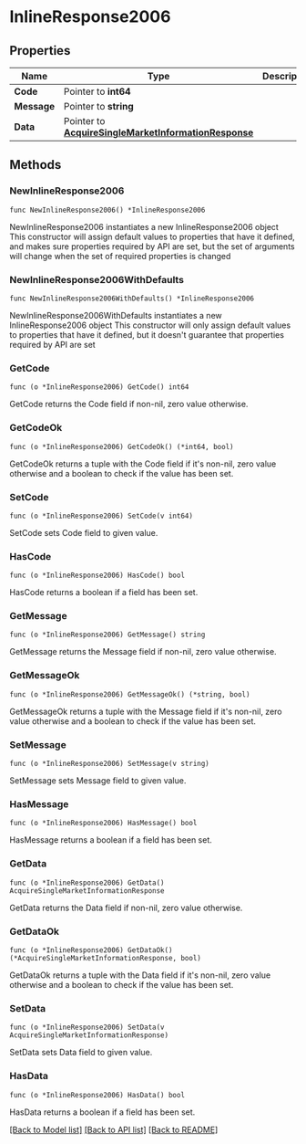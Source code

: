 # InlineResponse2006

## Properties

Name | Type | Description | Notes
------------ | ------------- | ------------- | -------------
**Code** | Pointer to **int64** |  | [optional] 
**Message** | Pointer to **string** |  | [optional] 
**Data** | Pointer to [**AcquireSingleMarketInformationResponse**](AcquireSingleMarketInformationResponse.md) |  | [optional] 

## Methods

### NewInlineResponse2006

`func NewInlineResponse2006() *InlineResponse2006`

NewInlineResponse2006 instantiates a new InlineResponse2006 object
This constructor will assign default values to properties that have it defined,
and makes sure properties required by API are set, but the set of arguments
will change when the set of required properties is changed

### NewInlineResponse2006WithDefaults

`func NewInlineResponse2006WithDefaults() *InlineResponse2006`

NewInlineResponse2006WithDefaults instantiates a new InlineResponse2006 object
This constructor will only assign default values to properties that have it defined,
but it doesn't guarantee that properties required by API are set

### GetCode

`func (o *InlineResponse2006) GetCode() int64`

GetCode returns the Code field if non-nil, zero value otherwise.

### GetCodeOk

`func (o *InlineResponse2006) GetCodeOk() (*int64, bool)`

GetCodeOk returns a tuple with the Code field if it's non-nil, zero value otherwise
and a boolean to check if the value has been set.

### SetCode

`func (o *InlineResponse2006) SetCode(v int64)`

SetCode sets Code field to given value.

### HasCode

`func (o *InlineResponse2006) HasCode() bool`

HasCode returns a boolean if a field has been set.

### GetMessage

`func (o *InlineResponse2006) GetMessage() string`

GetMessage returns the Message field if non-nil, zero value otherwise.

### GetMessageOk

`func (o *InlineResponse2006) GetMessageOk() (*string, bool)`

GetMessageOk returns a tuple with the Message field if it's non-nil, zero value otherwise
and a boolean to check if the value has been set.

### SetMessage

`func (o *InlineResponse2006) SetMessage(v string)`

SetMessage sets Message field to given value.

### HasMessage

`func (o *InlineResponse2006) HasMessage() bool`

HasMessage returns a boolean if a field has been set.

### GetData

`func (o *InlineResponse2006) GetData() AcquireSingleMarketInformationResponse`

GetData returns the Data field if non-nil, zero value otherwise.

### GetDataOk

`func (o *InlineResponse2006) GetDataOk() (*AcquireSingleMarketInformationResponse, bool)`

GetDataOk returns a tuple with the Data field if it's non-nil, zero value otherwise
and a boolean to check if the value has been set.

### SetData

`func (o *InlineResponse2006) SetData(v AcquireSingleMarketInformationResponse)`

SetData sets Data field to given value.

### HasData

`func (o *InlineResponse2006) HasData() bool`

HasData returns a boolean if a field has been set.


[[Back to Model list]](../README.md#documentation-for-models) [[Back to API list]](../README.md#documentation-for-api-endpoints) [[Back to README]](../README.md)


